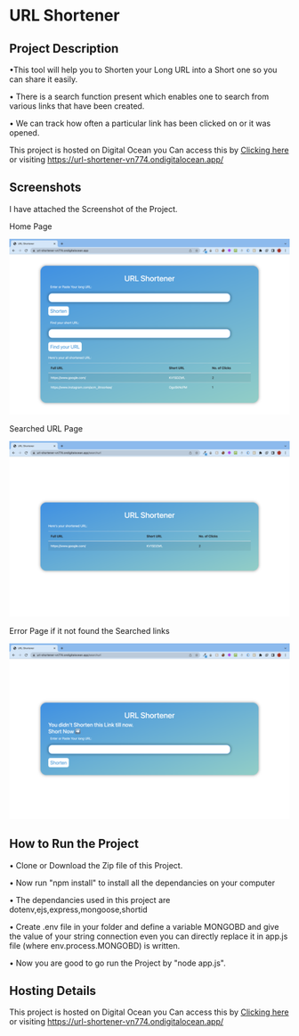 # URL Shortener

Project Description
-


•This tool will help you to Shorten your Long URL into a Short one so you can share it easily.

• There is a search function present which enables one to search from various links that have been created. 

• We can track how often a particular link has been clicked on or it was opened.

This project is hosted on Digital Ocean you Can access this by [Clicking here](https://url-shortener-vn774.ondigitalocean.app/) or visiting https://url-shortener-vn774.ondigitalocean.app/


Screenshots
-
I have attached the Screenshot of the Project.

Home Page

![Home-Page](https://raw.githubusercontent.com/Rishabhspace/url-shortener/main/Images/Home-Page.png)

Searched URL Page

![Search-Page](https://raw.githubusercontent.com/Rishabhspace/url-shortener/main/Images/Search-URL.png)

Error Page if it not found the Searched links

![Error-Page](https://raw.githubusercontent.com/Rishabhspace/url-shortener/main/Images/Error%20.png)

How to Run the Project
-
• Clone or Download the Zip file of this Project.

• Now run "npm install" to install all the dependancies on your computer 


• The dependancies used in this project are dotenv,ejs,express,mongoose,shortid

• Create .env file in your folder and define a variable MONGOBD and give the value of your string connection even you can directly replace it in app.js file (where env.process.MONGOBD) is written.

• Now you are good to go run the Project by "node app.js".

Hosting Details
-

This project is hosted on Digital Ocean you Can access this by [Clicking here](https://url-shortener-vn774.ondigitalocean.app/) or visiting https://url-shortener-vn774.ondigitalocean.app/
